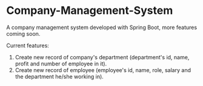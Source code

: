 # Company-Management-System
A company management system developed with Spring Boot, more features coming soon.

Current features:
1. Create new record of company's department (department's id, name, profit and number of employee in it).
2. Create new record of employee (employee's id, name, role, salary and the department he/she working in).
